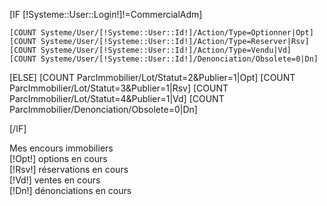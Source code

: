 [IF [!Systeme::User::Login!]!=CommercialAdm]

	[COUNT Systeme/User/[!Systeme::User::Id!]/Action/Type=Optionner|Opt]
	[COUNT Systeme/User/[!Systeme::User::Id!]/Action/Type=Reserver|Rsv]
	[COUNT Systeme/User/[!Systeme::User::Id!]/Action/Type=Vendu|Vd]
	[COUNT Systeme/User/[!Systeme::User::Id!]/Denonciation/Obsolete=0|Dn]
[ELSE]
	[COUNT ParcImmobilier/Lot/Statut=2&Publier=1|Opt]
	[COUNT ParcImmobilier/Lot/Statut=3&Publier=1|Rsv]
	[COUNT ParcImmobilier/Lot/Statut=4&Publier=1|Vd]
	[COUNT ParcImmobilier/Denonciation/Obsolete=0|Dn]

[/IF]

<div class="BlocEncours">
	<div class="TitreBloc">Mes encours immobiliers</div>
	<div class="BlocContent">
		<div class="BlocBlanc">
			<div class="BlocCpt BlocOptions">
				<a class="BlocButton" href="/Residences?Affichage=Lots&amp;FiltreActions=Optionnes"></a>
				<div class="BlocCount">[!Opt!] options en cours</div>
			</div>
			<div class="BlocCpt BlocReservations">
				<a class="BlocButton" href="/Residences?Affichage=Lots&amp;FiltreActions=Reserves"></a>
				<div class="BlocCount">[!Rsv!] réservations en cours</div>
			</div>
			<div class="BlocCpt BlocVentes">
				<a class="BlocButton" href="/Residences?Affichage=Lots&amp;FiltreActions=Vendus"></a>
				<div class="BlocCount">[!Vd!] ventes en cours</div>
			</div> 
			<div class="BlocCpt BlocDenonciations">
				<a class="BlocButton" href="/Denonciations?Affichage=Liste"></a>
				<div class="BlocCount">[!Dn!] dénonciations en cours</div>
			</div>
		</div>
	</div>
</div>
